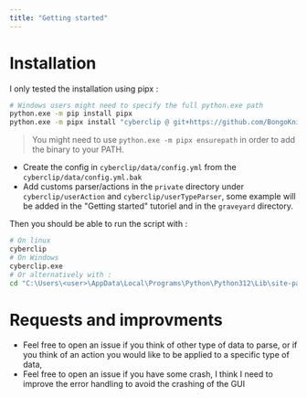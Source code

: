 ```yaml
---
title: "Getting started"
---
```


# Installation

I only tested the installation using pipx :

```bash
# Windows users might need to specify the full python.exe path
python.exe -m pip install pipx
python.exe -m pipx install "cyberclip @ git+https://github.com/BongoKnight/cyberclip"
```

> You might need to use `python.exe -m pipx ensurepath` in order to add the binary to your PATH.

- Create the config in `cyberclip/data/config.yml` from the `cyberclip/data/config.yml.bak`
- Add customs parser/actions in the `private` directory under `cyberclip/userAction` and `cyberclip/userTypeParser`, some example will be added in the "Getting started" tutoriel and in the `graveyard` directory.

Then you should be able to run the script with :

```bash
# On linux
cyberclip
# On Windows
cyberclip.exe
# Or alternatively with :
cd "C:\Users\<user>\AppData\Local\Programs\Python\Python312\Lib\site-packages\cyberclip" && python3 app.py
```

# Requests and improvments

- Feel free to open an issue if you think of other type of data to parse, or if you think of an action you would like to be applied to a specific type of data,
- Feel free to open an issue if you have some crash, I think I need to improve the error handling to avoid the crashing of the GUI 
